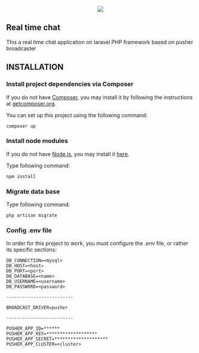 <p align="center"><img src="https://laravel.com/assets/img/components/logo-laravel.svg"></p>


## Real time chat

This a real time chat application on laravel PHP framework based on pusher broadcaster

INSTALLATION
------------

### Install project dependencies via Composer

If you do not have [Composer](http://getcomposer.org/), you may install it by following the instructions
at [getcomposer.org](http://getcomposer.org/doc/00-intro.md#installation-nix).

You can set up this project using the following command:

~~~
composer up
~~~

### Install node modules

If you do not have [Node.js](https://nodejs.org/), you may install it [here](https://nodejs.org/en/download/).

Type following command:

~~~
npm install
~~~

### Migrate data base

Type following command:

~~~
php artisan migrate
~~~

### Config .env file

In order for this project to work, you must configure the .env file, or rather its specific sections:

~~~
DB_CONNECTION=<mysql>
DB_HOST=<host>
DB_PORT=<port>
DB_DATABASE=<name>
DB_USERNAME=<username>
DB_PASSWORD=<password>

-------------------------

BROADCAST_DRIVER=pusher

-------------------------

PUSHER_APP_ID=******
PUSHER_APP_KEY=*******************
PUSHER_APP_SECRET=********************
PUSHER_APP_CLUSTER=<cluster>
~~~
